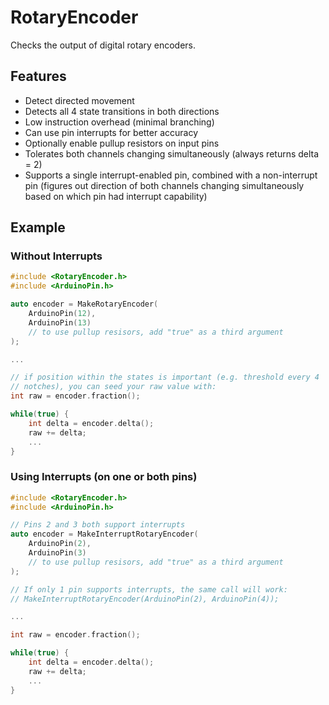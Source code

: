 # RotaryEncoder

Checks the output of digital rotary encoders.

## Features

* Detect directed movement
* Detects all 4 state transitions in both directions
* Low instruction overhead (minimal branching)
* Can use pin interrupts for better accuracy
* Optionally enable pullup resistors on input pins
* Tolerates both channels changing simultaneously
  (always returns delta = 2)
* Supports a single interrupt-enabled pin, combined with a
  non-interrupt pin (figures out direction of both channels changing
  simultaneously based on which pin had interrupt capability)

## Example

### Without Interrupts

```cpp
#include <RotaryEncoder.h>
#include <ArduinoPin.h>

auto encoder = MakeRotaryEncoder(
	ArduinoPin(12),
	ArduinoPin(13)
	// to use pullup resisors, add "true" as a third argument
);

...

// if position within the states is important (e.g. threshold every 4
// notches), you can seed your raw value with:
int raw = encoder.fraction();

while(true) {
	int delta = encoder.delta();
	raw += delta;
	...
}
```

### Using Interrupts (on one or both pins)

```cpp
#include <RotaryEncoder.h>
#include <ArduinoPin.h>

// Pins 2 and 3 both support interrupts
auto encoder = MakeInterruptRotaryEncoder(
	ArduinoPin(2),
	ArduinoPin(3)
	// to use pullup resisors, add "true" as a third argument
);

// If only 1 pin supports interrupts, the same call will work:
// MakeInterruptRotaryEncoder(ArduinoPin(2), ArduinoPin(4));

...

int raw = encoder.fraction();

while(true) {
	int delta = encoder.delta();
	raw += delta;
	...
}
```
